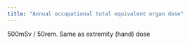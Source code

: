 ```yaml
---
title: "Annual occupational total equivalent organ dose"
---
```

500mSv / 50rem. Same as extremity (hand) dose


